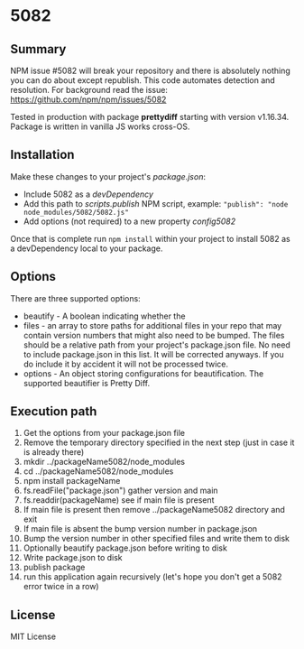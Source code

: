 # 5082

## Summary

NPM issue #5082 will break your repository and there is absolutely nothing you can do about except republish.  This code automates detection and resolution.  For background read the issue: https://github.com/npm/npm/issues/5082

Tested in production with package **prettydiff** starting with version v1.16.34.  Package is written in vanilla JS works cross-OS.

## Installation

Make these changes to your project's *package.json*:

* Include 5082 as a *devDependency*
* Add this path to *scripts.publish* NPM script, example: `"publish": "node node_modules/5082/5082.js"`
* Add options (not required) to a new property *config5082*

Once that is complete run `npm install` within your project to install 5082 as a devDependency local to your package.

## Options

There are three supported options:

* beautify - A boolean indicating whether the
* files - an array to store paths for additional files in your repo that may contain version numbers that might also need to be bumped.  The files should be a relative path from your project's package.json file.  No need to include package.json in this list.  It will be corrected anyways.  If you do include it by accident it will not be processed twice.
* options - An object storing configurations for beautification. The supported beautifier is Pretty Diff.

## Execution path

1. Get the options from your package.json file
2. Remove the temporary directory specified in the next step (just in case it is already there)
3. mkdir ../packageName5082/node_modules
4. cd ../packageName5082/node_modules
5. npm install packageName
6. fs.readFile("package.json") gather version and main
7. fs.readdir(packageName) see if main file is present
8. If main file is present then remove ../packageName5082 directory and exit
9. If main file is absent the bump version number in package.json
10. Bump the version number in other specified files and write them to disk
11. Optionally beautify package.json before writing to disk
12. Write package.json to disk
13. publish package
14. run this application again recursively (let's hope you don't get a 5082 error twice in a row)

## License

MIT License
